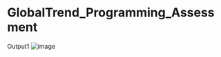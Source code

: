 # GlobalTrend_Programming_Assessment
Output1
![image](https://github.com/user-attachments/assets/2306516e-fac7-4228-94a3-2aace2a9bd36)

